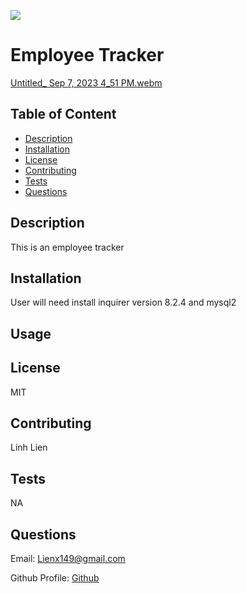 [<img src="https://img.shields.io/badge/License-MIT-yellow.svg">](https://opensource.org/licenses/MIT)
  # Employee Tracker
[Untitled_ Sep 7, 2023 4_51 PM.webm](https://github.com/liex149/employee-tracker/assets/132797792/545c20ea-b507-4756-8e20-ed8ac2db2b98)
## Table of Content 

- [Description](#description)
- [Installation](#installation)
- [License](#license)
- [Contributing](#contributing)
- [Tests](#tests)
- [Questions](#questions)

## Description 
This is an employee tracker

## Installation 
User will need install inquirer version 8.2.4 and mysql2

## Usage 


## License 
MIT

## Contributing 
Linh Lien

## Tests 
NA

## Questions 
Email: Lienx149@gmail.com 

Github Profile: [Github](https://github.com/Liex149)
